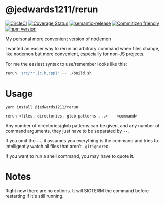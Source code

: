 # @jedwards1211/rerun

[![CircleCI](https://circleci.com/gh/jedwards1211/rerun.svg?style=svg)](https://circleci.com/gh/jedwards1211/rerun)
[![Coverage Status](https://codecov.io/gh/jedwards1211/rerun/branch/master/graph/badge.svg)](https://codecov.io/gh/jedwards1211/rerun)
[![semantic-release](https://img.shields.io/badge/%20%20%F0%9F%93%A6%F0%9F%9A%80-semantic--release-e10079.svg)](https://github.com/semantic-release/semantic-release)
[![Commitizen friendly](https://img.shields.io/badge/commitizen-friendly-brightgreen.svg)](http://commitizen.github.io/cz-cli/)
[![npm version](https://badge.fury.io/js/%40jedwards1211%2Frerun.svg)](https://badge.fury.io/js/%40jedwards1211%2Frerun)

My personal more convenient version of nodemon

I wanted an easier way to rerun an arbitrary command when files change, like nodemon but more convenient,
especially for non-JS projects.

For me the easiest syntax to use/remember looks like this:

```sh
rerun 'src/**.{c,h,cpp}' -- ./build.sh
```

# Usage

```
yarn install @jedwards1211/rerun
```

```
rerun <files, directories, glob patterns ...> -- <command>
```

Any number of directories/glob patterns can be given, and any number of command arguments, they just have to
be separated by `--`.

If you omit the `--`, it assumes you everything is the command and tries to intelligently watch all files that
aren't `.gitignore`d.

If you want to run a shell command, you may have to quote it.

# Notes

Right now there are no options. It will SIGTERM the command before restarting if it's still running.
